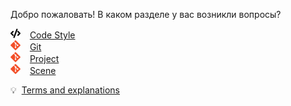 Добро пожаловать! 
В каком разделе у вас возникли вопросы?

<picture>
  <source media="(prefers-color-scheme: light)" srcset ="https://github.com/Krasnov-Midnight/Regulatory-Documents/blob/main/Image/Icon/Code_black.png">
  <source media="(prefers-color-scheme: dark)" srcset ="https://github.com/Krasnov-Midnight/Regulatory-Documents/blob/main/Image/Icon/Code_white.png">
  <img width="16" height="16" src="https://github.com/Krasnov-Midnight/Regulatory-Documents/blob/main/Image/Icon/Code_black.png">
</picture>
&ensp; <a href="Code-Style">Code Style</a>
<br>

<picture>
  <source media="(prefers-color-scheme: light)" srcset ="https://github.com/Krasnov-Midnight/Regulatory-Documents/blob/main/Image/Icon/Git_Red.png">
  <source media="(prefers-color-scheme: dark)" srcset ="https://github.com/Krasnov-Midnight/Regulatory-Documents/blob/main/Image/Icon/Git_Red.png">
  <img width="16" height="16" src="https://github.com/Krasnov-Midnight/Regulatory-Documents/blob/main/Image/Icon/Git_Red.png">
</picture> 
&ensp; <a href="Git">Git</a> <br>

<picture>
  <source media="(prefers-color-scheme: light)" srcset ="https://github.com/Krasnov-Midnight/Regulatory-Documents/blob/main/Image/Icon/Git_Red.png">
  <source media="(prefers-color-scheme: dark)" srcset ="https://github.com/Krasnov-Midnight/Regulatory-Documents/blob/main/Image/Icon/Git_Red.png">
  <img width="16" height="16" src="https://github.com/Krasnov-Midnight/Regulatory-Documents/blob/main/Image/Icon/Git_Red.png">
</picture> 
&ensp; <a href="Project">Project</a> <br>

<picture>
  <source media="(prefers-color-scheme: light)" srcset ="https://github.com/Krasnov-Midnight/Regulatory-Documents/blob/main/Image/Icon/Git_Red.png">
  <source media="(prefers-color-scheme: dark)" srcset ="https://github.com/Krasnov-Midnight/Regulatory-Documents/blob/main/Image/Icon/Git_Red.png">
  <img width="16" height="16" src="https://github.com/Krasnov-Midnight/Regulatory-Documents/blob/main/Image/Icon/Git_Red.png">
</picture> 
&ensp; <a href="Scene">Scene</a> <br>

💡 &nbsp;[Terms and explanations](Terms-and-explanations)